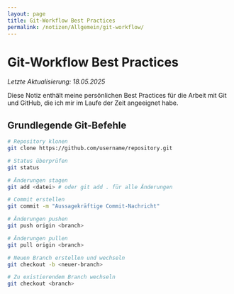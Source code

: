 ```yaml
---
layout: page
title: Git-Workflow Best Practices
permalink: /notizen/Allgemein/git-workflow/
---
```


# Git-Workflow Best Practices

*Letzte Aktualisierung: 18.05.2025*

Diese Notiz enthält meine persönlichen Best Practices für die Arbeit mit Git und GitHub, die ich mir im Laufe der Zeit angeeignet habe.

## Grundlegende Git-Befehle

```bash
# Repository klonen
git clone https://github.com/username/repository.git

# Status überprüfen
git status

# Änderungen stagen
git add <datei> # oder git add . für alle Änderungen

# Commit erstellen
git commit -m "Aussagekräftige Commit-Nachricht"

# Änderungen pushen
git push origin <branch>

# Änderungen pullen
git pull origin <branch>

# Neuen Branch erstellen und wechseln
git checkout -b <neuer-branch>

# Zu existierendem Branch wechseln
git checkout <branch>